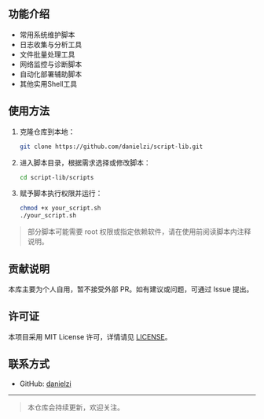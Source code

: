 
## 功能介绍

- 常用系统维护脚本
- 日志收集与分析工具
- 文件批量处理工具
- 网络监控与诊断脚本
- 自动化部署辅助脚本
- 其他实用Shell工具

## 使用方法

1. 克隆仓库到本地：

    ```bash
    git clone https://github.com/danielzi/script-lib.git
    ```

2. 进入脚本目录，根据需求选择或修改脚本：

    ```bash
    cd script-lib/scripts
    ```

3. 赋予脚本执行权限并运行：

    ```bash
    chmod +x your_script.sh
    ./your_script.sh
    ```

> 部分脚本可能需要 root 权限或指定依赖软件，请在使用前阅读脚本内注释说明。

## 贡献说明

本库主要为个人自用，暂不接受外部 PR。如有建议或问题，可通过 Issue 提出。

## 许可证

本项目采用 MIT License 许可，详情请见 [LICENSE](./LICENSE)。

## 联系方式

- GitHub: [danielzi](https://github.com/danielzi)

---

> 本仓库会持续更新，欢迎关注。

